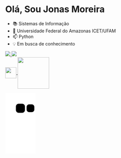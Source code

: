 # Olá, Sou Jonas Moreira

- 📚 Sistemas de Informação
- 🌱 Universidade Federal do Amazonas ICET/UFAM
- 📫 Python 
- 💡 Em busca de conhecimento 

  
<div>
  <align = "centro">
  <a href="https://github.com/JonasMoreira5">
  <img height="180em" src="https://github-readme-stats.vercel.app/api?username=JonasMoreira5&show_icons=true&theme=dark&include_all_commits=true&count_private=true"/>
  <img height="180em" src="https://github-readme-stats.vercel.app/api/top-langs/?username=JonasMoreira5&layout=compact&langs_count=7&theme=dark"/>

</div>  
    <link rel="stylesheet" href="https://cdn.jsdelivr.net/gh/devicons/devicon@master/devicon.min.css">
     <img align="center" height="35" width="35" src="https://icongr.am/devicon/c-original.svg?size=148&color=currentColor">
     <img align="center" height="100" width="100" src="https://icongr.am/devicon/python-original-wordmark.svg?size=148&color=currentColor">
    
<div>

  ![ Animação de cobra ](https://github.com/rafaballerini/rafaballerini/blob/output/github-contribution-grid-snake.svg)

</div>
